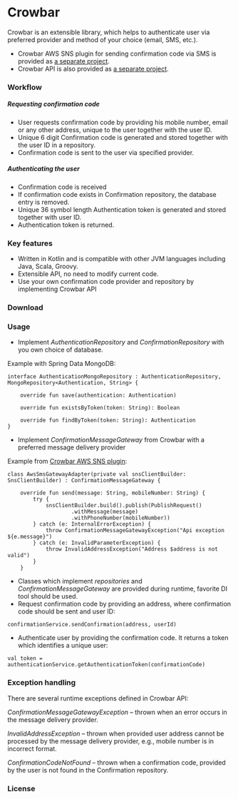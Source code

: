 # Crowbar

Crowbar is an extensible library, which helps to authenticate user via preferred provider and method of your choice (email, SMS, etc.).  

* Crowbar AWS SNS plugin for sending confirmation code via SMS is provided as [a separate project](https://github.com/tlistas/Crowbar_AWS_SNS_Plugin).
* Crowbar API is also provided as [a separate project](https://github.com/tlistas/Crowbar_API).

### Workflow
#####  Requesting confirmation code
* User requests confirmation code by providing his mobile number, email or any other address, unique to the user together with the user ID.
* Unique 6 digit Confirmation code is generated and stored together with the user ID in a repository.
* Confirmation code is sent to the user via specified provider.
##### Authenticating the user
* Confirmation code is received
* If confirmation code exists in Confirmation repository, the database entry is removed.
* Unique 36 symbol length Authentication token is generated and stored together with user ID.
* Authentication token is returned.


### Key features
* Written in Kotlin and is compatible with other JVM languages including Java, Scala, Groovy.
* Extensible API, no need to modify current code. 
* Use your own confirmation code provider and repository by implementing Crowbar API


### Download


### Usage 
* Implement *AuthenticationRepository* and *ConfirmationRepository* with you own choice of database.

Example with Spring Data MongoDB:
```
interface AuthenticationMongoRepository : AuthenticationRepository, MongoRepository<Authentication, String> {

    override fun save(authentication: Authentication)

    override fun existsByToken(token: String): Boolean

    override fun findByToken(token: String): Authentication
}
```
* Implement *ConfirmationMessageGateway* from Crowbar with a preferred message delivery provider

Example from [Crowbar AWS SNS plugin](https://github.com/tlistas/Crowbar_AWS_SNS_Plugin):
```
class AwsSmsGatewayAdapter(private val snsClientBuilder: SnsClientBuilder) : ConfirmationMessageGateway {

    override fun send(message: String, mobileNumber: String) {
        try {
            snsClientBuilder.build().publish(PublishRequest()
                    .withMessage(message)
                    .withPhoneNumber(mobileNumber))
        } catch (e: InternalErrorException) {
            throw ConfirmationMessageGatewayException("Api exception ${e.message}")
        } catch (e: InvalidParameterException) {
            throw InvalidAddressException("Address $address is not valid")
        }
    }
```
*  Classes which implement *repositories* and *ConfirmationMessageGateway* are provided during runtime, favorite DI tool should be used. 
* Request confirmation code by providing an address, where confirmation code should be sent and user ID: 
```
confirmationService.sendConfirmation(address, userId)
```
* Authenticate user by providing the confirmation code. It returns a token which identifies a unique user:
```
val token = authenticationService.getAuthenticationToken(confirmationCode)
```
### Exception handling
There are several runtime exceptions defined in Crowbar API:

*ConfirmationMessageGatewayException* – thrown when an error occurs in the message delivery provider.

*InvalidAddressException* – thrown when provided user address cannot be processed by the message delivery provider, e.g., mobile number is in incorrect format. 

*ConfirmationCodeNotFound* – thrown when a confirmation code, provided by the user is not found in the Confirmation repository.

### License
